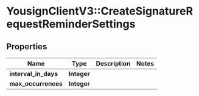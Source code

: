 # YousignClientV3::CreateSignatureRequestReminderSettings

## Properties
Name | Type | Description | Notes
------------ | ------------- | ------------- | -------------
**interval_in_days** | **Integer** |  | 
**max_occurrences** | **Integer** |  | 

